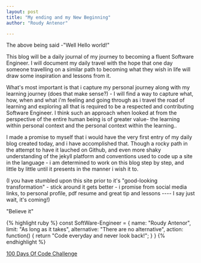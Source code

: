 ```yaml
---
layout: post
title: "My ending and my New Beginning"
author: "Roudy Antenor"

---
```


The above being said -"Well Hello world!"

This blog will be a daily journal of my journey to becoming a fluent Software Engineer.  I will document my daily travel with the hope that one day someone travelling on a similar path to becoming what they wish in life will draw some inspiration and lessons from it.

What's most important is that i capture my personal journey along with my learning journey (does that make sense?) - I will find a way to capture what, how, when and what i'm feeling and going through as i travel the road of learning and exploring all that is required to be a respected and contributing Software Engineer.  I think such an approach when looked at from the perspective of the entire human being is of greater value- the learning within personal context and the personal context within the learning..

I made a promise to myself that i would have the very first entry of my daily blog created today, and i have accomplished that.  Though a rocky path in the attempt to have it lauched on Github, and even more shaky understanding of the jekyll platform and conventions used to code up a site in the language - i am determined to work on this blog step by step, and little by little until it presents in the manner i wish it to.

(I you have stumbled upon this site prior to it's "good-looking transformation" - stick around it gets better - i promise
from social media links, to personal profile, pdf resume and great tip and lessons ---- I say just wait, it's coming!)

"Believe it"



{% highlight ruby %}
const SoftWare-Engineer = {
    name: "Roudy Antenor",
    limit: "As long as it takes",
    alternative: "There are no alternative",
    action: function() {
        return "Code everyday and never look back!";
    }
}
{% endhighlight %}


[100 Days Of Code Challenge][100DaysOfCodeChallenge]

[100DaysOfCodeChallenge]: https://twitter.com/thekidroudy/status/948094011541204992

